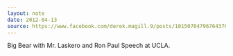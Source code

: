 ```yaml
---
layout: note
date: 2012-04-13
source: https://www.facebook.com/derek.magill.9/posts/10150704796764376
---
```


Big Bear with Mr. Laskero and Ron Paul Speech at UCLA.

